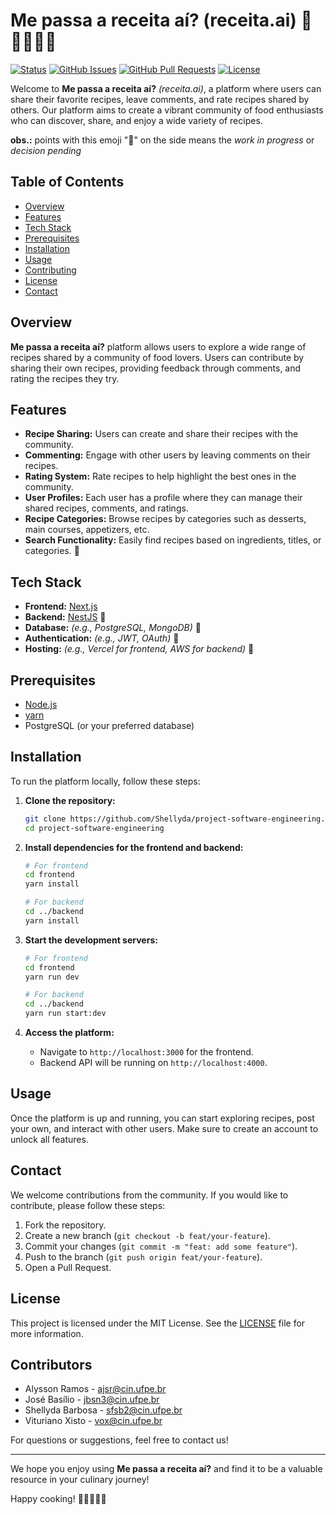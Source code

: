 # Me passa a receita aí? (receita.ai) 🍴👩‍🍳👨‍🍳

[![Status](https://img.shields.io/badge/status-active-success.svg)]()
[![GitHub Issues](https://img.shields.io/github/issues/IF977/if977-project-standards.svg)](https://github.com/Shellyda/project-software-engineering/issues)
[![GitHub Pull Requests](https://img.shields.io/github/issues-pr/IF977/if977-project-standards.svg)](https://github.com/Shellyda/project-software-engineering//pulls)
[![License](https://img.shields.io/badge/license-MIT-blue.svg)](/LICENSE)

Welcome to **Me passa a receita aí?** *(receita.ai)*, a platform where users can share their favorite recipes, leave comments, and rate recipes shared by others.
Our platform aims to create a vibrant community of food enthusiasts who can discover, share, and enjoy a wide variety of recipes.

**obs.:** points with this emoji "🚧" on the side means the *work in progress* or *decision pending*

## Table of Contents

- [Overview](#overview)
- [Features](#features)
- [Tech Stack](#tech-stack)
- [Prerequisites](#prerequisites)
- [Installation](#installation)
- [Usage](#usage)
- [Contributing](#contributing)
- [License](#license)
- [Contact](#contact)

## Overview

**Me passa a receita aí?** platform allows users to explore a wide range of recipes shared by a community of food lovers. Users can contribute by sharing their own recipes, providing feedback through comments, and rating the recipes they try.

## Features

- **Recipe Sharing:** Users can create and share their recipes with the community.
- **Commenting:** Engage with other users by leaving comments on their recipes.
- **Rating System:** Rate recipes to help highlight the best ones in the community.
- **User Profiles:** Each user has a profile where they can manage their shared recipes, comments, and ratings.
- **Recipe Categories:** Browse recipes by categories such as desserts, main courses, appetizers, etc.
- **Search Functionality:** Easily find recipes based on ingredients, titles, or categories. 🚧

## Tech Stack

- **Frontend:** [Next.js](https://nextjs.org/)
- **Backend:** [NestJS](https://nestjs.com/) 🚧
- **Database:** *(e.g., PostgreSQL, MongoDB)* 🚧
- **Authentication:** *(e.g., JWT, OAuth)* 🚧
- **Hosting:** *(e.g., Vercel for frontend, AWS for backend)* 🚧

## Prerequisites
- [Node.js](https://nodejs.org/)
- [yarn](https://yarnpkg.com/)
- PostgreSQL (or your preferred database)

## Installation

To run the platform locally, follow these steps:

1. **Clone the repository:**

    ```bash
    git clone https://github.com/Shellyda/project-software-engineering.git
    cd project-software-engineering
    ```

2. **Install dependencies for the frontend and backend:**

    ```bash
    # For frontend
    cd frontend
    yarn install

    # For backend
    cd ../backend
    yarn install
    ```

3. **Start the development servers:**

    ```bash
    # For frontend
    cd frontend
    yarn run dev

    # For backend
    cd ../backend
    yarn run start:dev
    ```

4. **Access the platform:**
   
   - Navigate to `http://localhost:3000` for the frontend.
   - Backend API will be running on `http://localhost:4000`.

## Usage

Once the platform is up and running, you can start exploring recipes, post your own, and interact with other users. Make sure to create an account to unlock all features.

## Contact

We welcome contributions from the community. If you would like to contribute, please follow these steps:

1. Fork the repository.
2. Create a new branch (`git checkout -b feat/your-feature`).
3. Commit your changes (`git commit -m "feat: add some feature"`).
4. Push to the branch (`git push origin feat/your-feature`).
5. Open a Pull Request.

## License

This project is licensed under the MIT License. See the [LICENSE](LICENSE) file for more information.

## Contributors
- Alysson Ramos - ajsr@cin.ufpe.br
- José Basílio - jbsn3@cin.ufpe.br
- Shellyda Barbosa - sfsb2@cin.ufpe.br
- Vituriano Xisto - vox@cin.ufpe.br

For questions or suggestions, feel free to contact us!

---

We hope you enjoy using **Me passa a receita aí?** and find it to be a valuable resource in your culinary journey!

Happy cooking! 🍴👩‍🍳👨‍🍳
